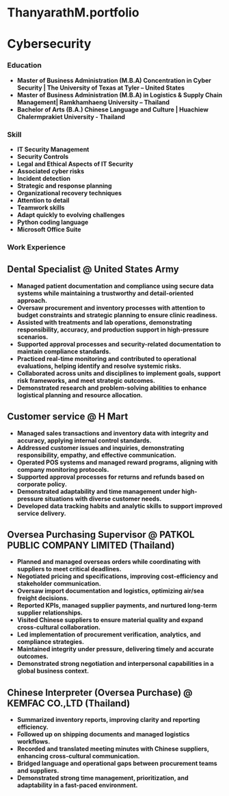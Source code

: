 # ThanyarathM.portfolio
# Cybersecurity

### Education
- <b>Master of Business Administration (M.B.A) Concentration in Cyber Security | The University of Texas at Tyler – United States
- <b>Master of Business Administration (M.B.A) in Logistics & Supply Chain Management| Ramkhamhaeng University – Thailand
- <b>Bachelor of Arts (B.A.) Chinese Language and Culture | Huachiew Chalermprakiet University - Thailand

### Skill
- <b> IT Security Management		            
- <b> Security Controls		    
- <b> Legal and Ethical Aspects of IT Security
- <b> Associated cyber risks		            
- <b> Incident detection	  	
- <b> Strategic and response planning
- <b> Organizational recovery techniques	  
- <b> Attention to detail		  
- <b> Teamwork skills
- <b> Adapt quickly to evolving challenges  
- <b> Python coding language 	
- <b> Microsoft Office Suite

### Work Experience
## Dental Specialist @ United States Army 

- <b>Managed patient documentation and compliance using secure data systems while maintaining a trustworthy and detail-oriented approach.
- <b>Oversaw procurement and inventory processes with attention to budget constraints and strategic planning to ensure clinic readiness.
- <b>Assisted with treatments and lab operations, demonstrating responsibility, accuracy, and production support in high-pressure scenarios.
- <b>Supported approval processes and security-related documentation to maintain compliance standards.
- <b>Practiced real-time monitoring and contributed to operational evaluations, helping identify and resolve systemic risks.
- <b>Collaborated across units and disciplines to implement goals, support risk frameworks, and meet strategic outcomes.
- <b>Demonstrated research and problem-solving abilities to enhance logistical planning and resource allocation.

## Customer service @ H Mart

- <b>Managed sales transactions and inventory data with integrity and accuracy, applying internal control standards.
- <b>Addressed customer issues and inquiries, demonstrating responsibility, empathy, and effective communication.
- <b>Operated POS systems and managed reward programs, aligning with company monitoring protocols.
- <b>Supported approval processes for returns and refunds based on corporate policy.
- <b>Demonstrated adaptability and time management under high-pressure situations with diverse customer needs.
- <b>Developed data tracking habits and analytic skills to support improved service delivery.

## Oversea Purchasing Supervisor @ PATKOL PUBLIC COMPANY LIMITED (Thailand)

- <b>Planned and managed overseas orders while coordinating with suppliers to meet critical deadlines.
- <b>Negotiated pricing and specifications, improving cost-efficiency and stakeholder communication.
- <b>Oversaw import documentation and logistics, optimizing air/sea freight decisions.
- <b>Reported KPIs, managed supplier payments, and nurtured long-term supplier relationships.
- <b>Visited Chinese suppliers to ensure material quality and expand cross-cultural collaboration.
- <b>Led implementation of procurement verification, analytics, and compliance strategies.
- <b>Maintained integrity under pressure, delivering timely and accurate outcomes.
- <b>Demonstrated strong negotiation and interpersonal capabilities in a global business context.

## Chinese Interpreter (Oversea Purchase) @ KEMFAC CO.,LTD (Thailand)

- <b>Summarized inventory reports, improving clarity and reporting efficiency.
- <b>Followed up on shipping documents and managed logistics workflows.
- <b>Recorded and translated meeting minutes with Chinese suppliers, enhancing cross-cultural communication.
- <b>Bridged language and operational gaps between procurement teams and suppliers.
- <b>Demonstrated strong time management, prioritization, and adaptability in a fast-paced environment.


